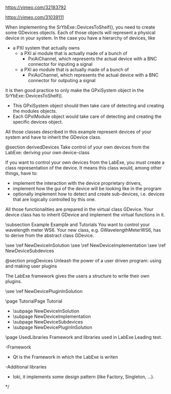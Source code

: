 https://vimeo.com/32183792

https://vimeo.com/31039111


When implementing the SrYbExe::DevicesToShelf(), you need to create some GDevices objects. 
Each of those objects will represent a physical device in your system. In the case you have 
a hierarchy of devices, like 
- a PXI system that actually owns 
	- a PXI ai module that is actually made of a bunch of 
		-	PxiAiChannel, which represents the actual device with a BNC connector for inputing a signal
	- a PXI ao module that is actually made of a bunch of 
		-	PxiAoChannel, which represents the actual device with a BNC connector for outputing a signal

it is then good practice to only make the GPxiSystem object in the SrYbExe::DevicesToShelf().
- This GPxiSystem object should then take care of detecting and creating the modules objects. 
- Each GPxiModule object would take care of detecting and creating the specific devices object.

All those classes described in this example represent devices of your system and have to inherit the GDevice class.


@section derivedDevices Take control of your own devices from the LabExe: deriving your own device-class

If you want to control your own devices from the LabExe, you must create a class representation of the device. 
It means this class would, among other things, have to:
- implement the interaction with the device proprietary drivers,
- implement how the gui of the device will be looking like in the program
- optionally implement how to detect and create sub-devices, i.e. devices that are logically controlled by this one.

All those functionalities are prepared in the virtual class GDevice. 
Your device class has to inherit GDevice and implement the virtual functions in it.


\subsection Example Example and Tutorials
You want to control your wavelength meter WS6.
Your new class, e.g. GWavelengthMeterWS6, has to derive from the abstract class GDevice. 

\see \ref NewDeviceInSolution 
\see \ref NewDeviceImplementation 
\see \ref NewDeviceSubdevices 

@section progDevices Unleash the power of a user driven program: using and making user plugins

The LabExe framework gives the users a structure to write their own plugins.

\see \ref NewDevicePluginInSolution







\page TutorialPage Tutorial
- \subpage NewDeviceInSolution
- \subpage NewDeviceImplementation
- \subpage NewDeviceSubdevices
- \subpage NewDevicePluginInSolution








\page UsedLibraries Framework and libraries used in LabExe
Leading text.

-Framework
- Qt is the Framework in which the LabExe is writen

-Additional libraries
- loki, it implements some design pattern (like Factory, Singleton, ...).



*/

